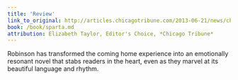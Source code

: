 ```yaml
---
title: 'Review'
link_to_original: http://articles.chicagotribune.com/2013-06-21/news/chi-sparta-by-roxana-robinson-20130621_1_roxana-robinson-novel-ancient-sparta
book: /book/sparta.md
attribution: Elizabeth Taylor, Editor's Choice, *Chicago Tribune*
---
```

Robinson has transformed the coming home experience into an emotionally resonant novel that stabs readers in the heart, even as they marvel at its beautiful language and rhythm.


